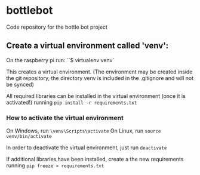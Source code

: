 # bottlebot
Code repository for the bottle bot project


## Create a virtual environment called 'venv':
On the raspberry pi run: ``$ virtualenv venv`

This creates a virtual environment. (The environment may be created inside the git
  repository, the directory venv is included in the .gitignore and will not be synced)

All required libraries can be installed in the virtual environment (once it is activated!) running
`pip install -r requirements.txt`

### How to activate the virtual environment
On Windows, run `\venv\Scripts\activate`
On Linux, run `source venv/bin/activate`

In order to deactivate the virtual environment, just run `deactivate`

If additional libraries have been installed, create a the new requirements running
`pip freeze > requirements.txt`
